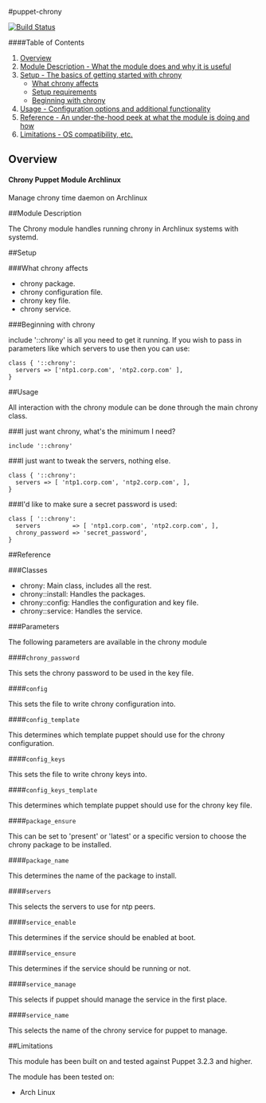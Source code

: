 #puppet-chrony

[![Build Status](https://secure.travis-ci.org/aboe76/puppet-chrony.png?branch=master)](http://travis-ci.org/aboe76/puppet-chrony)

####Table of Contents

1. [Overview](#overview)
2. [Module Description - What the module does and why it is useful](#module-description)
3. [Setup - The basics of getting started with chrony](#setup)
    * [What chrony affects](#what-chrony-affects)
    * [Setup requirements](#setup-requirements)
    * [Beginning with chrony](#beginning-with-chrony)
4. [Usage - Configuration options and additional functionality](#usage)
5. [Reference - An under-the-hood peek at what the module is doing and how](#reference)
5. [Limitations - OS compatibility, etc.](#limitations)

## Overview

#### Chrony Puppet Module Archlinux

Manage chrony time daemon on Archlinux


##Module Description

The Chrony module handles running chrony in Archlinux systems
with systemd. 

##Setup

###What chrony affects

 * chrony package.
 * chrony configuration file.
 * chrony key file.
 * chrony service.
 
###Beginning with chrony

include '::chrony' is all you need to get it running. If you
wish to pass in parameters like which servers to use
then you can use:

```puppet
class { '::chrony':
  servers => ['ntp1.corp.com', 'ntp2.corp.com' ],
}
```

##Usage

All interaction with the chrony module can be done through
the main chrony class.

###I just want chrony, what's the minimum I need?

```puppet
include '::chrony'
```

###I just want to tweak the servers, nothing else.

```puppet
class { '::chrony':
  servers => [ 'ntp1.corp.com', 'ntp2.corp.com', ],
}
```

###I'd like to make sure a secret password is used:
```puppet
class [ '::chrony':
  servers         => [ 'ntp1.corp.com', 'ntp2.corp.com', ],
  chrony_password => 'secret_password',
}
```

##Reference

###Classes
 * chrony: Main class, includes all the rest.
 * chrony::install: Handles the packages.
 * chrony::config: Handles the configuration and key file.
 * chrony::service: Handles the service.

###Parameters

The following parameters are available in the chrony module

####`chrony_password`

This sets the chrony password to be used in the key file.

####`config`

This sets the file to write chrony configuration into.

####`config_template`

This determines which template puppet should use for the chrony configuration.

####`config_keys`

This sets the file to write chrony keys into.

####`config_keys_template`

This determines which template puppet should use for the chrony key file.

####`package_ensure`

This can be set to 'present' or 'latest' or a specific version to choose the
chrony package to be installed.

####`package_name`

This determines the name of the package to install.

####`servers`

This selects the servers to use for ntp peers.

####`service_enable`

This determines if the service should be enabled at boot.

####`service_ensure`

This determines if the service should be running or not.

####`service_manage`

This selects if puppet should manage the service in the first place.

####`service_name`

This selects the name of the chrony service for puppet to manage.

##Limitations

This module has been built on and tested against Puppet 3.2.3 and higher.

The module has been tested on:
 * Arch Linux
